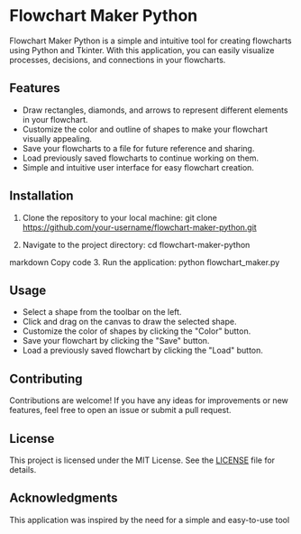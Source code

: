 # Flowchart Maker Python

 Flowchart Maker Python is a simple and intuitive tool for creating flowcharts using Python and Tkinter. With this application, you can easily visualize processes, decisions, and connections in your flowcharts.

## Features
- Draw rectangles, diamonds, and arrows to represent different elements in your flowchart.
- Customize the color and outline of shapes to make your flowchart visually appealing.
- Save your flowcharts to a file for future reference and sharing.
- Load previously saved flowcharts to continue working on them.
- Simple and intuitive user interface for easy flowchart creation.

## Installation
1. Clone the repository to your local machine:
git clone https://github.com/your-username/flowchart-maker-python.git

2. Navigate to the project directory:
cd flowchart-maker-python

markdown
Copy code
3. Run the application:
python flowchart_maker.py


## Usage
- Select a shape from the toolbar on the left.
- Click and drag on the canvas to draw the selected shape.
- Customize the color of shapes by clicking the "Color" button.
- Save your flowchart by clicking the "Save" button.
- Load a previously saved flowchart by clicking the "Load" button.

## Contributing
Contributions are welcome! If you have any ideas for improvements or new features, feel free to open an issue or submit a pull request.

## License
This project is licensed under the MIT License. See the [LICENSE](LICENSE) file for details.

## Acknowledgments
This application was inspired by the need for a simple and easy-to-use tool